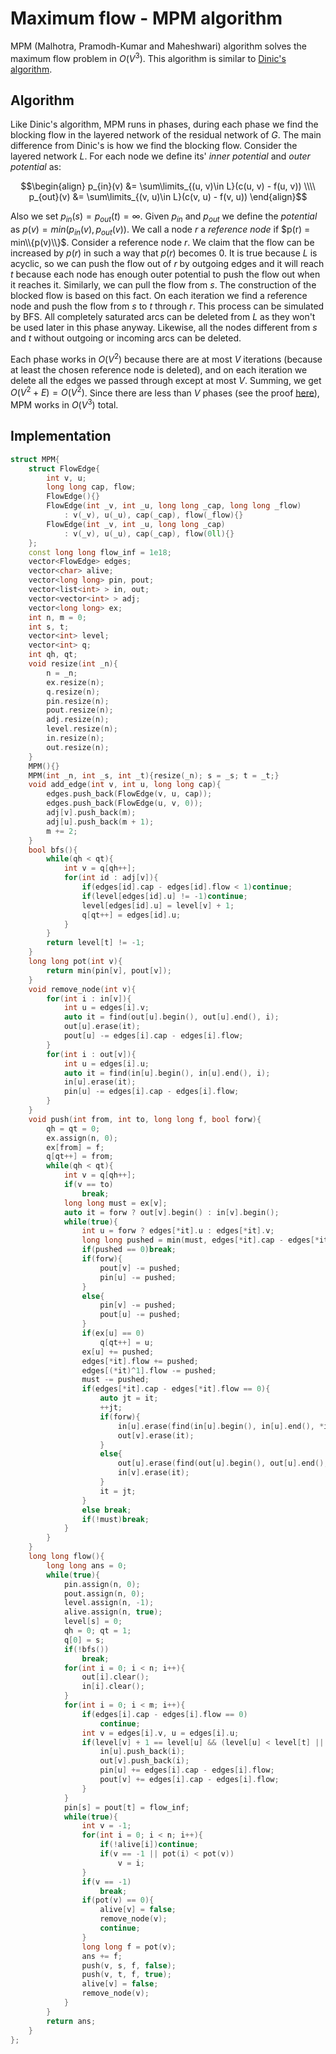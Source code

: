 <!--?title Maximum flow - MPM algorithm -->
# Maximum flow - MPM algorithm

MPM (Malhotra, Pramodh-Kumar and Maheshwari) algorithm solves the maximum flow problem in $O(V^3)$. This algorithm is similar to [Dinic's algorithm](./graph/dinic.html).

## Algorithm

Like Dinic's algorithm, MPM runs in phases, during each phase we find the blocking flow in the layered network of the residual network of $G$.
The main difference from Dinic's is how we find the blocking flow.
Consider the layered network $L$.
For each node we define its' _inner potential_ and _outer potential_ as:

$$\begin{align}
p_{in}(v) &= \sum\limits_{(u, v)\in L}(c(u, v) - f(u, v)) \\\\
p_{out}(v) &= \sum\limits_{(v, u)\in L}(c(v, u) - f(v, u))
\end{align}$$

Also we set $p_{in}(s) = p_{out}(t) = \infty$.
Given $p_{in}$ and $p_{out}$ we define the _potential_ as $p(v) = min(p_{in}(v), p_{out}(v))$.
We call a node $r$ a _reference node_ if $p(r) = min\\{p(v)\\}$.
Consider a reference node $r$.
We claim that the flow can be increased by $p(r)$ in such a way that $p(r)$ becomes $0$.
It is true because $L$ is acyclic, so we can push the flow out of $r$ by outgoing edges and it will reach $t$ because each node has enough outer potential to push the flow out when it reaches it.
Similarly, we can pull the flow from $s$.
The construction of the blocked flow is based on this fact.
On each iteration we find a reference node and push the flow from $s$ to $t$ through $r$.
This process can be simulated by BFS.
All completely saturated arcs can be deleted from $L$ as they won't be used later in this phase anyway.
Likewise, all the nodes different from $s$ and $t$ without outgoing or incoming arcs can be deleted.

Each phase works in $O(V^2)$ because there are at most $V$ iterations (because at least the chosen reference node is deleted), and on each iteration we delete all the edges we passed through except at most $V$.
Summing, we get $O(V^2 + E) = O(V^2)$.
Since there are less than $V$ phases (see the proof [here](./graph/dinic.html)), MPM works in $O(V^3)$ total.

## Implementation

```cpp mpm
struct MPM{
    struct FlowEdge{
        int v, u;
        long long cap, flow;
        FlowEdge(){}
        FlowEdge(int _v, int _u, long long _cap, long long _flow)
            : v(_v), u(_u), cap(_cap), flow(_flow){}
        FlowEdge(int _v, int _u, long long _cap)
            : v(_v), u(_u), cap(_cap), flow(0ll){}
    };
    const long long flow_inf = 1e18;
    vector<FlowEdge> edges;
    vector<char> alive;
    vector<long long> pin, pout;
    vector<list<int> > in, out;
    vector<vector<int> > adj;
    vector<long long> ex;
    int n, m = 0;
    int s, t;
    vector<int> level;
    vector<int> q;
    int qh, qt;
    void resize(int _n){
        n = _n;
        ex.resize(n);
        q.resize(n);
        pin.resize(n);
        pout.resize(n);
        adj.resize(n);
        level.resize(n);
        in.resize(n);
        out.resize(n);
    }
    MPM(){}
    MPM(int _n, int _s, int _t){resize(_n); s = _s; t = _t;}
    void add_edge(int v, int u, long long cap){
        edges.push_back(FlowEdge(v, u, cap));
        edges.push_back(FlowEdge(u, v, 0));
        adj[v].push_back(m);
        adj[u].push_back(m + 1);
        m += 2;
    }
    bool bfs(){
        while(qh < qt){
            int v = q[qh++];
            for(int id : adj[v]){
                if(edges[id].cap - edges[id].flow < 1)continue;
                if(level[edges[id].u] != -1)continue;
                level[edges[id].u] = level[v] + 1;
                q[qt++] = edges[id].u;
            }
        }
        return level[t] != -1;
    }
    long long pot(int v){
        return min(pin[v], pout[v]);
    }
    void remove_node(int v){
        for(int i : in[v]){
            int u = edges[i].v;
            auto it = find(out[u].begin(), out[u].end(), i);
            out[u].erase(it);
            pout[u] -= edges[i].cap - edges[i].flow;
        }
        for(int i : out[v]){
            int u = edges[i].u;
            auto it = find(in[u].begin(), in[u].end(), i);
            in[u].erase(it);
            pin[u] -= edges[i].cap - edges[i].flow;
        }
    }
    void push(int from, int to, long long f, bool forw){
        qh = qt = 0;
        ex.assign(n, 0);
        ex[from] = f;
        q[qt++] = from;
        while(qh < qt){
            int v = q[qh++];
            if(v == to)
                break;
            long long must = ex[v];
            auto it = forw ? out[v].begin() : in[v].begin();
            while(true){
                int u = forw ? edges[*it].u : edges[*it].v;
                long long pushed = min(must, edges[*it].cap - edges[*it].flow);
                if(pushed == 0)break;
                if(forw){
                    pout[v] -= pushed;
                    pin[u] -= pushed;
                }
                else{
                    pin[v] -= pushed;
                    pout[u] -= pushed;
                }
                if(ex[u] == 0)
                    q[qt++] = u;
                ex[u] += pushed;
                edges[*it].flow += pushed;
                edges[(*it)^1].flow -= pushed;
                must -= pushed;
                if(edges[*it].cap - edges[*it].flow == 0){
                    auto jt = it;
                    ++jt;
                    if(forw){
                        in[u].erase(find(in[u].begin(), in[u].end(), *it));
                        out[v].erase(it);
                    }
                    else{
                        out[u].erase(find(out[u].begin(), out[u].end(), *it));
                        in[v].erase(it);
                    }
                    it = jt;
                }
                else break;
                if(!must)break;
            }
        }
    }
    long long flow(){
        long long ans = 0;
        while(true){
            pin.assign(n, 0);
            pout.assign(n, 0);
            level.assign(n, -1);
            alive.assign(n, true);
            level[s] = 0;
            qh = 0; qt = 1;
            q[0] = s;
            if(!bfs())
                break;
            for(int i = 0; i < n; i++){
                out[i].clear();
                in[i].clear();
            }
            for(int i = 0; i < m; i++){
                if(edges[i].cap - edges[i].flow == 0)
                    continue;
                int v = edges[i].v, u = edges[i].u;
                if(level[v] + 1 == level[u] && (level[u] < level[t] || u == t)){
                    in[u].push_back(i);
                    out[v].push_back(i);
                    pin[u] += edges[i].cap - edges[i].flow;
                    pout[v] += edges[i].cap - edges[i].flow;
                }
            }
            pin[s] = pout[t] = flow_inf;
            while(true){
                int v = -1;
                for(int i = 0; i < n; i++){
                    if(!alive[i])continue;
                    if(v == -1 || pot(i) < pot(v))
                        v = i;
                }
                if(v == -1)
                    break;
                if(pot(v) == 0){
                    alive[v] = false;
                    remove_node(v);
                    continue;
                }
                long long f = pot(v);
                ans += f;
                push(v, s, f, false);
                push(v, t, f, true);
                alive[v] = false;
                remove_node(v);
            }
        }
        return ans;
    }
};
```
